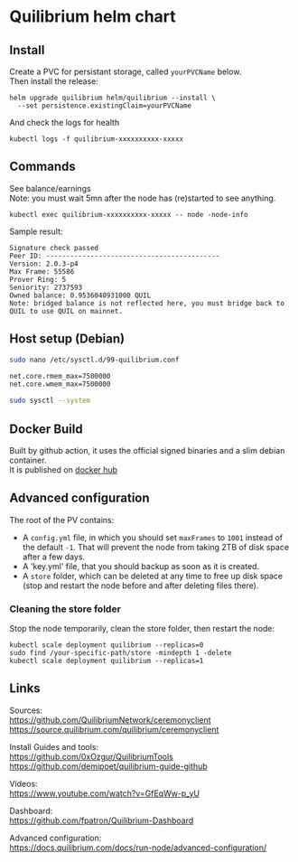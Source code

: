 # Quilibrium helm chart

## Install

Create a PVC for persistant storage, called `yourPVCName` below.  
Then install the release:
```shell
helm upgrade quilibrium helm/quilibrium --install \
  --set persistence.existingClaim=yourPVCName
```

And check the logs for health  
```shell
kubectl logs -f quilibrium-xxxxxxxxxx-xxxxx
```

## Commands

See balance/earnings  
Note: you must wait 5mn after the node has (re)started to see anything.  
```shell
kubectl exec quilibrium-xxxxxxxxxx-xxxxx -- node -node-info
```

Sample result:  
```text
Signature check passed
Peer ID: -------------------------------------------
Version: 2.0.3-p4
Max Frame: 55586
Prover Ring: 5
Seniority: 2737593
Owned balance: 0.9536040931000 QUIL
Note: bridged balance is not reflected here, you must bridge back to QUIL to use QUIL on mainnet.
```

## Host setup (Debian)

```bash
sudo nano /etc/sysctl.d/99-quilibrium.conf

net.core.rmem_max=7500000
net.core.wmem_max=7500000

sudo sysctl --system
```

## Docker Build
Built by github action, it uses the official signed binaries and a slim debian container.  
It is published on [docker hub](https://hub.docker.com/r/vapolia/quilibrium/tags)

## Advanced configuration

The root of the PV contains:
- A `config.yml` file, in which you should set `maxFrames` to `1001` instead of the default `-1`. 
That will prevent the node from taking 2TB of disk space after a few days.
- A 'key.yml' file, that you should backup as soon as it is created.
- A `store` folder, which can be deleted at any time to free up disk space (stop and restart the node before and after deleting files there).

### Cleaning the store folder

Stop the node temporarily, clean the store folder, then restart the node:  

```shell
kubectl scale deployment quilibrium --replicas=0
sudo find /your-specific-path/store -mindepth 1 -delete
kubectl scale deployment quilibrium --replicas=1
```

### 

## Links

Sources:  
https://github.com/QuilibriumNetwork/ceremonyclient
https://source.quilibrium.com/quilibrium/ceremonyclient

Install Guides and tools:  
https://github.com/0xOzgur/QuilibriumTools
https://github.com/demipoet/quilibrium-guide-github

Videos:  
https://www.youtube.com/watch?v=GfEqWw-p_yU

Dashboard:  
https://github.com/fpatron/Quilibrium-Dashboard

Advanced configuration:  
https://docs.quilibrium.com/docs/run-node/advanced-configuration/
